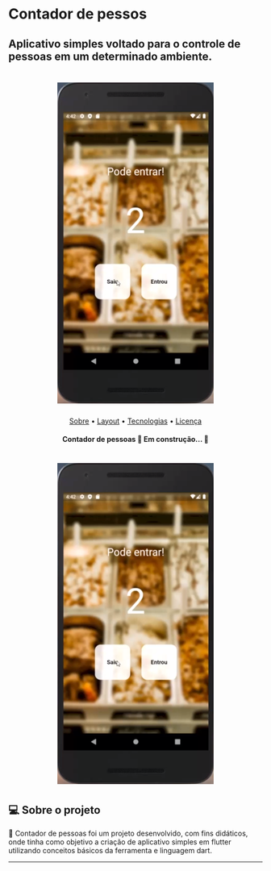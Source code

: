 # Contador de pessos
## Aplicativo simples voltado para o controle de pessoas em um determinado ambiente.

<h1 align="center">
  <img title="Contador" src="./img-readme/contador.png" />
</h1>

<p align="center">
 <a href="#-sobre-o-projeto">Sobre</a> •
 <a href="#-layout">Layout</a> • 
 <a href="#-tecnologias">Tecnologias</a> • 
 <a href="#user-content--licença">Licença</a>
</p>

<h4 align="center"> 
	  Contador de pessoas 🍨 Em construção...  🚧
</h4>

<h1 align="center">
  <img title="Contador" src="./img-readme/contador.png" />
</h1>


## 💻 Sobre o projeto

🍨 Contador de pessoas foi um projeto desenvolvido, com fins didáticos, onde tinha como 
objetivo a criação de aplicativo simples em flutter utilizando conceitos básicos da ferramenta e linguagem dart.

---
